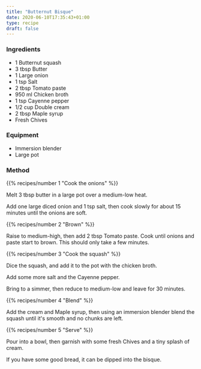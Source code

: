 ```yaml
---
title: "Butternut Bisque"
date: 2020-06-10T17:35:43+01:00
type: recipe
draft: false
---
```






### Ingredients

  - 1 Butternut squash
  - 3 tbsp Butter
  - 1 Large onion
  - 1 tsp Salt
  - 2 tbsp Tomato paste
  - 950 ml Chicken broth
  - 1 tsp Cayenne pepper
  - 1/2 cup Double cream
  - 2 tbsp Maple syrup
  - Fresh Chives

### Equipment

  - Immersion blender
  - Large pot

### Method

{{% recipes/number 1 "Cook the onions" %}}

Melt 3 tbsp butter in a large pot over a medium-low heat.

Add one large diced onion and 1 tsp salt, then cook slowly for about 15 minutes until the onions are soft.

{{% recipes/number 2 "Brown" %}}

Raise to medium-high, then add 2 tbsp Tomato paste. Cook until onions and paste start to brown. This should only take a few minutes.

{{% recipes/number 3 "Cook the squash" %}}

Dice the squash, and add it to the pot with the chicken broth.

Add some more salt and the Cayenne pepper.

Bring to a simmer, then reduce to medium-low and leave for 30 minutes.

{{% recipes/number 4 "Blend" %}}

Add the cream and Maple syrup, then using an immersion blender blend the squash until it's smooth and no chunks are left.

{{% recipes/number 5 "Serve" %}}

Pour into a bowl, then garnish with some fresh Chives and a tiny splash of cream.

If you have some good bread, it can be dipped into the bisque.
